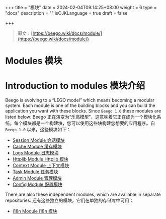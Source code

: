 +++
title = "模块"
date = 2024-02-04T09:14:25+08:00
weight = 6
type = "docs"
description = ""
isCJKLanguage = true
draft = false

+++

> 原文：[https://beego.wiki/docs/module/](https://beego.wiki/docs/module/)

# Modules 模块



# Introduction to modules 模块介绍

Beego is evolving to a “LEGO model” which means becoming a modular system. Each module is one of the building blocks and you can build the application you want with these blocks. Since `Beego 1.0` these modules are listed below:
Beego 正在演变为“乐高模型”，这意味着它正在成为一个模块化系统。每个模块都是一个构建块，您可以使用这些块构建您想要的应用程序。自 `Beego 1.0` 以来，这些模块如下：

- [Session Module 会话模块](https://beego.wiki/docs/module/session)
- [Cache Module 缓存模块](https://beego.wiki/docs/module/cache)
- [Logs Module 日志模块](https://beego.wiki/docs/module/logs)
- [Httplib Module Httplib 模块](https://beego.wiki/docs/module/httplib)
- [Context Module 上下文模块](https://beego.wiki/docs/module/context)
- [Task Module 任务模块](https://beego.wiki/docs/module/task)
- [Admin Module 管理模块](https://beego.wiki/docs/module/admin)
- [Config Module 配置模块](https://beego.wiki/docs/module/config)

There are also these independent modules, which are available in separate repositories:
还有这些独立的模块，它们在单独的存储库中可用：

- [i18n Module i18n 模块](https://beego.wiki/docs/module/i18n)